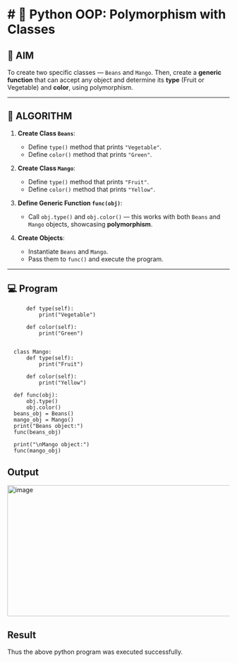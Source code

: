 # # 🐍 Python OOP: Polymorphism with Classes

## 🎯 AIM

To create two specific classes — `Beans` and `Mango`. Then, create a **generic function** that can accept any object and determine its **type** (Fruit or Vegetable) and **color**, using polymorphism.

---

## 🧠 ALGORITHM

1. **Create Class `Beans`**:
   - Define `type()` method that prints `"Vegetable"`.
   - Define `color()` method that prints `"Green"`.

2. **Create Class `Mango`**:
   - Define `type()` method that prints `"Fruit"`.
   - Define `color()` method that prints `"Yellow"`.

3. **Define Generic Function `func(obj)`**:
   - Call `obj.type()` and `obj.color()` — this works with both `Beans` and `Mango` objects, showcasing **polymorphism**.

4. **Create Objects**:
   - Instantiate `Beans` and `Mango`.
   - Pass them to `func()` and execute the program.

---

## 💻 Program
```class Beans:
      def type(self):
          print("Vegetable")
      
      def color(self):
          print("Green")
  
  
  class Mango:
      def type(self):
          print("Fruit")
      
      def color(self):
          print("Yellow")
  
  def func(obj):
      obj.type()
      obj.color()
  beans_obj = Beans()
  mango_obj = Mango()
  print("Beans object:")
  func(beans_obj)
  
  print("\nMango object:")
  func(mango_obj)
```
## Output
<img width="522" height="297" alt="image" src="https://github.com/user-attachments/assets/be2aebcf-2cc3-4833-bbcf-58ab6753f900" />

## Result
Thus the above python program was executed successfully.
